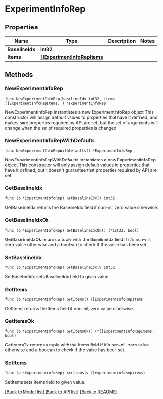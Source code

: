 # ExperimentInfoRep

## Properties

Name | Type | Description | Notes
------------ | ------------- | ------------- | -------------
**BaselineIdx** | **int32** |  | 
**Items** | [**[]ExperimentInfoRepItems**](ExperimentInfoRepItems.md) |  | 

## Methods

### NewExperimentInfoRep

`func NewExperimentInfoRep(baselineIdx int32, items []ExperimentInfoRepItems, ) *ExperimentInfoRep`

NewExperimentInfoRep instantiates a new ExperimentInfoRep object
This constructor will assign default values to properties that have it defined,
and makes sure properties required by API are set, but the set of arguments
will change when the set of required properties is changed

### NewExperimentInfoRepWithDefaults

`func NewExperimentInfoRepWithDefaults() *ExperimentInfoRep`

NewExperimentInfoRepWithDefaults instantiates a new ExperimentInfoRep object
This constructor will only assign default values to properties that have it defined,
but it doesn't guarantee that properties required by API are set

### GetBaselineIdx

`func (o *ExperimentInfoRep) GetBaselineIdx() int32`

GetBaselineIdx returns the BaselineIdx field if non-nil, zero value otherwise.

### GetBaselineIdxOk

`func (o *ExperimentInfoRep) GetBaselineIdxOk() (*int32, bool)`

GetBaselineIdxOk returns a tuple with the BaselineIdx field if it's non-nil, zero value otherwise
and a boolean to check if the value has been set.

### SetBaselineIdx

`func (o *ExperimentInfoRep) SetBaselineIdx(v int32)`

SetBaselineIdx sets BaselineIdx field to given value.


### GetItems

`func (o *ExperimentInfoRep) GetItems() []ExperimentInfoRepItems`

GetItems returns the Items field if non-nil, zero value otherwise.

### GetItemsOk

`func (o *ExperimentInfoRep) GetItemsOk() (*[]ExperimentInfoRepItems, bool)`

GetItemsOk returns a tuple with the Items field if it's non-nil, zero value otherwise
and a boolean to check if the value has been set.

### SetItems

`func (o *ExperimentInfoRep) SetItems(v []ExperimentInfoRepItems)`

SetItems sets Items field to given value.



[[Back to Model list]](../README.md#documentation-for-models) [[Back to API list]](../README.md#documentation-for-api-endpoints) [[Back to README]](../README.md)


